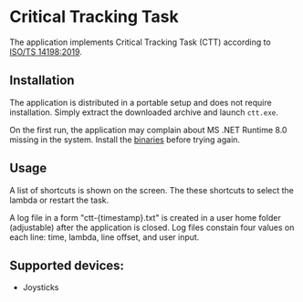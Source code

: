 # Critical Tracking Task

The application implements Critical Tracking Task (CTT) according to [ISO/TS 14198:2019](https://www.iso.org/standard/71509.html).

## Installation

The application is distributed in a portable setup and does not require installation. Simply extract the downloaded archive and launch `ctt.exe`.

On the first run, the application may complain about MS .NET Runtime 8.0 missing in the system. Install the [binaries](https://dotnet.microsoft.com/en-us/download/dotnet/thank-you/runtime-8.0.10-windows-x64-installer) before trying again.

## Usage

A list of shortcuts is shown on the screen. The these shortcuts to select the lambda or restart the task.

A log file in a form "ctt-{timestamp}.txt" is created in a user home folder (adjustable) after the application is closed.
Log files constain four values on each line: time, lambda, line offset, and user input.

## Supported devices:

- Joysticks